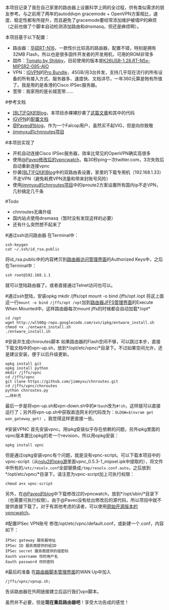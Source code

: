 本项目记录了我在自己家里的路由器上设置科学上网的全过程，供有类似需求的朋友参考。与之前用了两年的autoddvpn gracemode + OpenVPN方案相比，速度、稳定性都有所提升，而且避免了gracemode要经常添加维护被墙IP的麻烦（之前也做了个脚本自动检测添加路由和dnsmasq，但还是麻烦啊）。

本项目基于以下配置：

* 路由器：[华硕RT-N16](http://www.asus.com/Networks/Wireless_Routers/RTN16/)，一款性价比较高的路由器，配置不错，特别是拥有32MB Flash，所以也是很多固件开发者的开发用机，可用的ROM非常多
* 固件：[Tomato by Shibby](http://tomato.groov.pl/)，目前使用的版本是[K26USB-1.28.RT-N5x-MIPSR2-095-AIO](http://tomato.groov.pl/download/K26RT-N/build5x-095-EN/)
* VPN：[IGVPN](https://www.igssh.com/)的[Pro Bundle](https://www.igssh.com/cart.php)，45GB/月3台并发，支持几乎现在流行的所有设备的所有接入方式，服务器多、速度快、文档详尽，一年360元算是物有所值了。我是用的是香港的Cisco IPSec服务器。
* 宽带：我家用的是长城宽带……

#参考文档
* [\[BLT\]FQX的Blog](http://www.zhongguotese.net)，本项目赤裸裸抄袭了[这篇文章](http://www.zhongguotese.net/2012/a-bridge-to-home-theater-2.html)和其中的代码
* [IGVPN](https://www.igssh.com/)的[配置文档](https://www.igssh.com/knowledgebase.php)
* [@Paveo的blog](http://w3.owind.com)，作为一个Falcop用户，虽然买不起VIG，但是向你致敬
* [jimmyxu的chnroutes项目](https://github.com/jimmyxu/chnroutes)


#本项目实现了
* 开机自动连接Cisco IPSec服务器，效率比常见的OpenVPN确实高很多
* 使用[@Paveo修改后的vpncwatch](http://w3.owind.com/pub/page/4/)，每30秒ping一次twitter.com，3次失败后自动重新连接vpnc
* 抄袭[\[BLT\]FQX的Blog](http://www.zhongguotese.net)中的双路由表设置，家里的下载专用机（192.168.1.33）不走VPN（避免耗费VPN流量和带来封账号风险）
* 使用[jimmyxu的chnroutes项目](https://github.com/jimmyxu/chnroutes)中的iproute2方案设置所有国内ip不走VPN，几秒搞定几千条

#Todo
* chnroutes无痛升级
* 国内站点使用dnsmasq（暂时没有发现这样的必要）
* 还有什么突然想不起来了

#通过ssh访问路由器
在Terminal中：

	ssh-keygen
	cat ~/.ssh/id_rsa.public
将id_rsa.public中的内容拷贝到[路由器访问管理界面](http://192.168.1.1/admin-access.asp)的Authorized Keys中，之后在Terminal中：

	ssh root@192.168.1.1

就可以登陆路由器了。或者直接通过Telnet访问也可以。

#通过ssh登陆，安装opkg
	mkdir /jffs/opt
	mount -o bind /jffs/opt /opt 
将这上面这一行`mount -o bind /jffs/opt /opt`加到[路由器JFFS管理界面](http://192.168.1.1/admin-jffs2.asp)的Execute When Mounted中，这样路由器每次mount jffs的时候都会自动加载*/opt*

	cd /opt
	wget http://wl500g-repo.googlecode.com/svn/ipkg/entware_install.sh
	chmod +x ./entware_install.sh
	./entware_install.sh

#安装并生成chnroutes脚本
如果路由器的Flash空间不够，可以跳过本步，直接下载文档中的vpn-up.sh，放到*/opt/etc/vpnc/*目录下。不过如果空间允许，还是建议安装，便于以后升级更新。

	opkg install git
	opkg install python
	mkdir /jffs/vpnc
	cd /jffs/vpnc
	git clone https://github.com/jimmyxu/chnroutes.git
	cd /jffs/vpnc/chnroutes
	python chnroutes.py
	……待补充

最后一步是将vpn-up.sh和vpn-down.sh中的`#!bash`改为`#!sh`，这样就可以直接运行了；另外将vpn-up.sh中获取直连网关的代码改为：`OLDGW=$(nvram get wan_gateway_get) `，我觉得这样更直接一些。

#安装VPNC
首先安装vpnc。用ipkg安装似乎存在依赖的问题，另外ipkg里面的vpnc版本要比opkg的老一个revision，所以用opkg安装：

	opkg install vpnc
	
但是通过opkg安装vpnc有个问题，就是没有vpnc-script。可以下载本项目中的vpnc-script（从[nslu2的ipkg源](http://ipkg.nslu2-linux.org/feeds/optware/ddwrt/cross/stable/)里面vpnc_0.5.3-1_mipsel.ipk中提取的），将文件中所有的`/etc/resolv.conf`全部替换成`/tmp/resolv.conf.auto`，之后放到*/opt/etc/vpnc/*目录下。请注意为vpnc-script加上可执行权限：

	chmod a+x vpnc-script

另外，在[@Paveo的blog](http://w3.owind.com/pub/page/4/)中下载修改过的vpncwatch，放到*/opt/sbin/*目录下（也需要可执行权限）。由于@Paveo没有给出修改后的源代码，所以项目中就不提供直接下载了。对于有其他考虑的读者，可以使用[原始开源版本的vpncwatch](https://github.com/dcantrell/vpncwatch)。

#配置IPSec VPN账号
修改/opt/etc/vpnc/default.conf，或新建一个.conf，内容如下：

	IPSec gateway 服务器地址
	IPSec ID 服务商提供的组ID
	IPSec secret 服务商提供的组密码
	Xauth username 你的用户名
	Xauth password 你的密码

#最后的准备
在[路由器脚本管理界面](http://192.168.1.1/admin-scripts.asp)的WAN Up中加入

	/jffs/vpnc/vpnup.sh;

告诉路由器在外网链接建立后运行我们vpn脚本。

虽然并不必要，但是**现在重启路由器吧**！享受大功告成的感觉！

